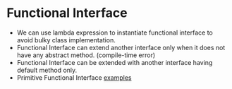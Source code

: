 # Functional Interface

- We can use lambda expression to instantiate functional interface to avoid bulky class implementation.
- Functional Interface can extend another interface only when it does not have any abstract method. (compile-time error)
- Functional Interface can be extended with another interface having default method only.
- Primitive Functional Interface [examples](/src/com/javafeatures/PrimitiveFuncInterfaceExample.java)

